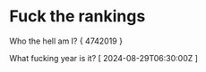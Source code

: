 # Fuck the rankings

Who the hell am I?
{ 4742019 }

What fucking year is it?
[ 2024-08-29T06:30:00Z ]
